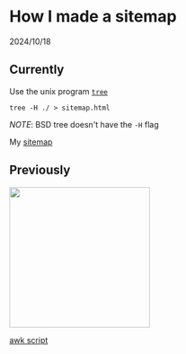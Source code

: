 # How I made a sitemap

2024/10/18

## Currently

Use the unix program [`tree`](//linux.die.net/man/1/tree)

`tree -H ./ > sitemap.html`

*NOTE*: BSD tree doesn't have the `-H` flag

My [sitemap](/sitemap.html)

## Previously

<img src="pix/sitemap_awk.avif" style="width:250px; height: auto;">

[awk script ](txt/awk_sitemap.txt)
